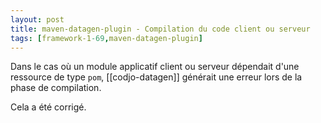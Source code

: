 ```yaml
---
layout: post
title: maven-datagen-plugin - Compilation du code client ou serveur
tags: [framework-1-69,maven-datagen-plugin]
---
```

Dans le cas où un module applicatif client ou serveur dépendait d'une ressource de type ```pom```, [[codjo-datagen]] générait une erreur lors de la phase de compilation.

Cela a été corrigé.
